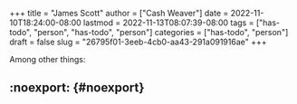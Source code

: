 +++
title = "James Scott"
author = ["Cash Weaver"]
date = 2022-11-10T18:24:00-08:00
lastmod = 2022-11-13T08:07:39-08:00
tags = ["has-todo", "person", "has-todo", "person"]
categories = ["has-todo", "person"]
draft = false
slug = "26795f01-3eeb-4cb0-aa43-291a091916ae"
+++

Among other things:


## :noexport: {#noexport}
